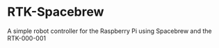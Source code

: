 RTK-Spacebrew
=============

A simple robot controller for the Raspberry Pi using Spacebrew and the RTK-000-001
